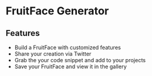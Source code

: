 # FruitFace Generator

## Features
* Build a FruitFace with customized features
* Share your creation via Twitter
* Grab the your code snippet and add to your projects
* Save your FruitFace and view it in the gallery
